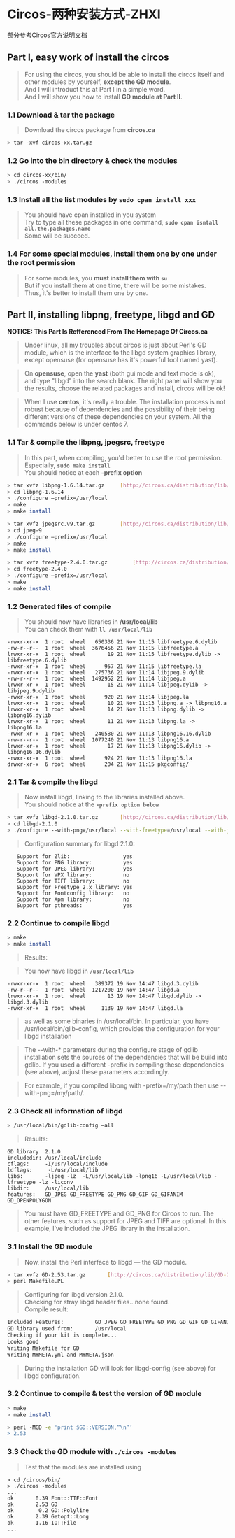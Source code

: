 # Circos-两种安装方式-ZHXI
部分参考Circos官方说明文档

## Part I, easy work of install the circos

> For using the circos, you should be able to install the circos itself and other modules by yourself, **except the GD module**.  
> And I will introduct this at Part I in a simple word.  
> And I will show you how to install **GD module at Part II**.  

### 1.1 Download & tar the package

> Download the circos package from **circos.ca**  

``` sh
> tar -xvf circos-xx.tar.gz
```

### 1.2 Go into the bin directory & check the modules

``` sh
> cd circos-xx/bin/
> ./circos -modules
```

### 1.3 Install all the list modules by **`sudo cpan install xxx`**

> You should have cpan installed in you system  
> Try to type all these packages in one command, **`sudo cpan isntall all.the.packages.name`**  
> Some will be succeed.  

### 1.4 For some special modules, install them one by one under the root permission

> For some modules, you **must install them with `su`**  
> But if you install them at one time, there will be some mistakes.  
> Thus, it's better to install them one by one.  

## Part II, installing libpng, freetype, libgd and GD

**NOTICE: This Part Is Refferenced From The Homepage Of Circos.ca**

> Under linux, all my troubles about circos is just about Perl's GD module, which is the interface to the libgd system graphics library, except opensuse (for opensuse has it's powerful tool named yast).

> On **opensuse**, open the **yast** (both gui mode and text mode is ok), and type "libgd" into the search blank. The right panel will show you the results, choose the related packages and install, circos will be ok!

> When I use **centos**, it's really a trouble. The installation process is not robust because of dependencies and the possibility of their being different versions of these dependencies on your system. All the commands below is under centos 7.

### 1.1 Tar & compile the libpng, jpegsrc, freetype

> In this part, when compiling, you'd better to use the root permission.  
> Especially, **`sudo make install`**  
> You should notice at each **-prefix option**  

``` sh
> tar xvfz libpng-1.6.14.tar.gz     [http://circos.ca/distribution/lib/libpng-1.6.14.tar.gz]
> cd libpng-1.6.14
> ./configure —prefix=/usr/local
> make
> make install
```

``` sh
> tar xvfz jpegsrc.v9.tar.gz        [http://circos.ca/distribution/lib/jpegsrc.v9.tar.gz]
> cd jpeg-9
> ./configure —prefix=/usr/local
> make
> make install
```

``` sh
> tar xvfz freetype-2.4.0.tar.gz        [http://circos.ca/distribution/lib/freetype-2.4.0.tar.gz]
> cd freetype-2.4.0
> ./configure —prefix=/usr/local
> make
> make install
```

### 1.2 Generated files of compile

> You should now have libraries in **/usr/local/lib**  
> You can check them with **`ll /usr/local/lib`**  

```
-rwxr-xr-x  1 root  wheel   650336 21 Nov 11:15 libfreetype.6.dylib
-rw-r--r--  1 root  wheel  3676456 21 Nov 11:15 libfreetype.a
lrwxr-xr-x  1 root  wheel       19 21 Nov 11:15 libfreetype.dylib -> libfreetype.6.dylib
-rwxr-xr-x  1 root  wheel      957 21 Nov 11:15 libfreetype.la
-rwxr-xr-x  1 root  wheel   275736 21 Nov 11:14 libjpeg.9.dylib
-rw-r--r--  1 root  wheel  1492952 21 Nov 11:14 libjpeg.a
lrwxr-xr-x  1 root  wheel       15 21 Nov 11:14 libjpeg.dylib -> libjpeg.9.dylib
-rwxr-xr-x  1 root  wheel      920 21 Nov 11:14 libjpeg.la
lrwxr-xr-x  1 root  wheel       10 21 Nov 11:13 libpng.a -> libpng16.a
lrwxr-xr-x  1 root  wheel       14 21 Nov 11:13 libpng.dylib -> libpng16.dylib
lrwxr-xr-x  1 root  wheel       11 21 Nov 11:13 libpng.la -> libpng16.la
-rwxr-xr-x  1 root  wheel   240580 21 Nov 11:13 libpng16.16.dylib
-rw-r--r--  1 root  wheel  1077240 21 Nov 11:13 libpng16.a
lrwxr-xr-x  1 root  wheel       17 21 Nov 11:13 libpng16.dylib -> libpng16.16.dylib
-rwxr-xr-x  1 root  wheel      924 21 Nov 11:13 libpng16.la
drwxr-xr-x  6 root  wheel      204 21 Nov 11:15 pkgconfig/
```

### 2.1 Tar & compile the libgd

> Now install libgd, linking to the libraries installed above.  
> You should notice at the **`-prefix option below`**  

``` sh
> tar xvfz libgd-2.1.0.tar.gz       [http://circos.ca/distribution/lib/libgd-2.1.0.tar.gz]
> cd libgd-2.1.0
> ./configure --with-png=/usr/local --with-freetype=/usr/local --with-jpeg=/usr/local —prefix=/usr/local
```

>  Configuration summary for libgd 2.1.0:

```
   Support for Zlib:                 yes
   Support for PNG library:          yes
   Support for JPEG library:         yes
   Support for VPX library:          no
   Support for TIFF library:         no
   Support for Freetype 2.x library: yes
   Support for Fontconfig library:   no
   Support for Xpm library:          no
   Support for pthreads:             yes
```

### 2.2 Continue to compile libgd

``` sh
> make
> make install
```

> Results:

> You now have libgd in **`/usr/local/lib`**  

```
-rwxr-xr-x  1 root  wheel   389372 19 Nov 14:47 libgd.3.dylib
-rw-r--r--  1 root  wheel  1217200 19 Nov 14:47 libgd.a
lrwxr-xr-x  1 root  wheel       13 19 Nov 14:47 libgd.dylib -> libgd.3.dylib
-rwxr-xr-x  1 root  wheel     1139 19 Nov 14:47 libgd.la
```

> as well as some binaries in /usr/local/bin. In particular, you have /usr/local/bin/glib-config, which provides the configuration for your libgd installation

> The --with-* parameters during the configure stage of gdlib installation sets the sources of the dependencies that will be build into gdlib. If you used a different -prefix in compiling these dependencies (see above), adjust these parameters accordingly.  

> For example, if you compiled libpng with -prefix=/my/path then use --with-png=/my/path/.

### 2.3 Check all information of libgd

``` sh
> /usr/local/bin/gdlib-config —all
```
> Results:
```
GD library  2.1.0
includedir: /usr/local/include
cflags:     -I/usr/local/include
ldflags:     -L/usr/local/lib
libs:       -ljpeg -lz  -L/usr/local/lib -lpng16 -L/usr/local/lib -lfreetype -lz -liconv
libdir:     /usr/local/lib
features:   GD_JPEG GD_FREETYPE GD_PNG GD_GIF GD_GIFANIM GD_OPENPOLYGON
```

> You must have GD_FREETYPE and GD_PNG for Circos to run. The other features, such as support for JPEG and TIFF are optional. In this example, I’ve included the JPEG library in the installation.

### 3.1 Install the GD module

> Now, install the Perl interface to libgd — the GD module.  

``` sh
> tar xvfz GD-2.53.tar.gz       [http://circos.ca/distribution/lib/GD-2.53.tar.gz]
> perl Makefile.PL
```

> Configuring for libgd version 2.1.0.  
> Checking for stray libgd header files...none found.  
>  Compile result:  

``` sh
Included Features:          GD_JPEG GD_FREETYPE GD_PNG GD_GIF GD_GIFANIM GD_OPENPOLYGON
GD library used from:       /usr/local
Checking if your kit is complete...
Looks good
Writing Makefile for GD
Writing MYMETA.yml and MYMETA.json
```

> During the installation GD will look for libgd-config (see above) for libgd configuration. 

### 3.2 Continue to compile & test the version of GD module

``` sh
> make
> make install

> perl -MGD -e 'print $GD::VERSION,”\n”’
> 2.53
```

### 3.3 Check the GD module with `./circos -modules`

> Test that the modules are installed using

```
> cd /circos/bin/
> ./circos -modules
...
ok       0.39 Font::TTF::Font
ok       2.53 GD
ok        0.2 GD::Polyline
ok       2.39 Getopt::Long
ok       1.16 IO::File
...
```
